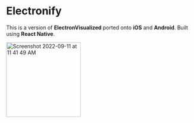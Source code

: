 # Electronify

This is a version of **ElectronVisualized** ported onto **iOS** and **Android**. Built using **React Native**.

<img width="200" alt="Screenshot 2022-09-11 at 11 41 49 AM" src="https://user-images.githubusercontent.com/35755386/203908456-1596cf2c-c24e-4cfe-a520-4c97ddc37726.jpg">
